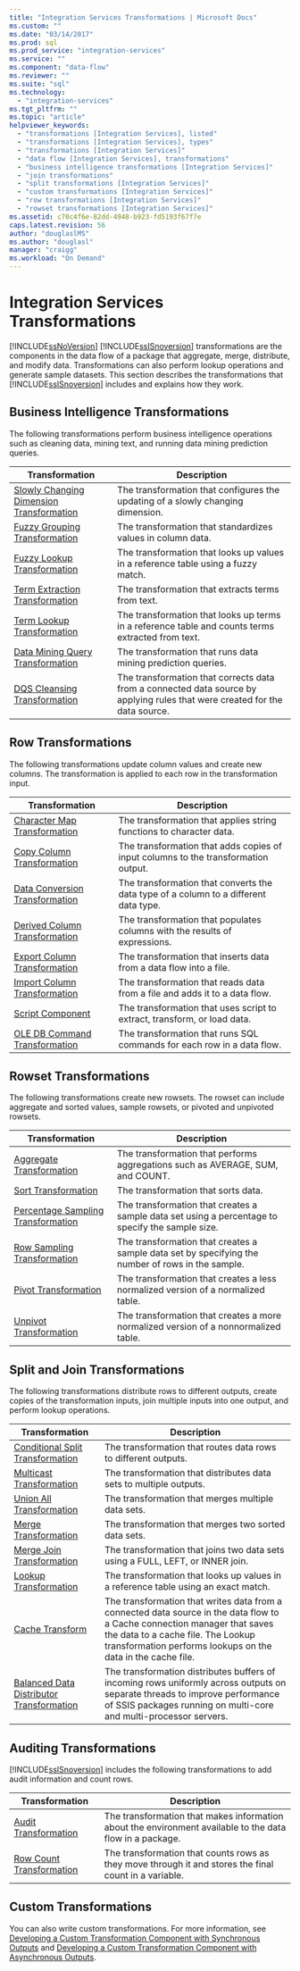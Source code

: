 ```yaml
---
title: "Integration Services Transformations | Microsoft Docs"
ms.custom: ""
ms.date: "03/14/2017"
ms.prod: sql
ms.prod_service: "integration-services"
ms.service: ""
ms.component: "data-flow"
ms.reviewer: ""
ms.suite: "sql"
ms.technology: 
  - "integration-services"
ms.tgt_pltfrm: ""
ms.topic: "article"
helpviewer_keywords: 
  - "transformations [Integration Services], listed"
  - "transformations [Integration Services], types"
  - "transformations [Integration Services]"
  - "data flow [Integration Services], transformations"
  - "business intelligence transformations [Integration Services]"
  - "join transformations"
  - "split transformations [Integration Services]"
  - "custom transformations [Integration Services]"
  - "row transformations [Integration Services]"
  - "rowset transformations [Integration Services]"
ms.assetid: c70c4f6e-82dd-4948-b923-fd5193f67f7e
caps.latest.revision: 56
author: "douglaslMS"
ms.author: "douglasl"
manager: "craigg"
ms.workload: "On Demand"
---
```

# Integration Services Transformations
  [!INCLUDE[ssNoVersion](../../../includes/ssnoversion-md.md)] [!INCLUDE[ssISnoversion](../../../includes/ssisnoversion-md.md)] transformations are the components in the data flow of a package that aggregate, merge, distribute, and modify data. Transformations can also perform lookup operations and generate sample datasets. This section describes the transformations that [!INCLUDE[ssISnoversion](../../../includes/ssisnoversion-md.md)] includes and explains how they work.  
  
## Business Intelligence Transformations  
 The following transformations perform business intelligence operations such as cleaning data, mining text, and running data mining prediction queries.  
  
|Transformation|Description|  
|--------------------|-----------------|  
|[Slowly Changing Dimension Transformation](../../../integration-services/data-flow/transformations/slowly-changing-dimension-transformation.md)|The transformation that configures the updating of a slowly changing dimension.|  
|[Fuzzy Grouping Transformation](../../../integration-services/data-flow/transformations/fuzzy-grouping-transformation.md)|The transformation that standardizes values in column data.|  
|[Fuzzy Lookup Transformation](../../../integration-services/data-flow/transformations/fuzzy-lookup-transformation.md)|The transformation that looks up values in a reference table using a fuzzy match.|  
|[Term Extraction Transformation](../../../integration-services/data-flow/transformations/term-extraction-transformation.md)|The transformation that extracts terms from text.|  
|[Term Lookup Transformation](../../../integration-services/data-flow/transformations/term-lookup-transformation.md)|The transformation that looks up terms in a reference table and counts terms extracted from text.|  
|[Data Mining Query Transformation](../../../integration-services/data-flow/transformations/data-mining-query-transformation.md)|The transformation that runs data mining prediction queries.|  
|[DQS Cleansing Transformation](../../../integration-services/data-flow/transformations/dqs-cleansing-transformation.md)|The transformation that corrects data from a connected data source by applying rules that were created for the data source.|  
  
## Row Transformations  
 The following transformations update column values and create new columns. The transformation is applied to each row in the transformation input.  
  
|Transformation|Description|  
|--------------------|-----------------|  
|[Character Map Transformation](../../../integration-services/data-flow/transformations/character-map-transformation.md)|The transformation that applies string functions to character data.|  
|[Copy Column Transformation](../../../integration-services/data-flow/transformations/copy-column-transformation.md)|The transformation that adds copies of input columns to the transformation output.|  
|[Data Conversion Transformation](../../../integration-services/data-flow/transformations/data-conversion-transformation.md)|The transformation that converts the data type of a column to a different data type.|  
|[Derived Column Transformation](../../../integration-services/data-flow/transformations/derived-column-transformation.md)|The transformation that populates columns with the results of expressions.|  
|[Export Column Transformation](../../../integration-services/data-flow/transformations/export-column-transformation.md)|The transformation that inserts data from a data flow into a file.|  
|[Import Column Transformation](../../../integration-services/data-flow/transformations/import-column-transformation.md)|The transformation that reads data from a file and adds it to a data flow.|  
|[Script Component](../../../integration-services/data-flow/transformations/script-component.md)|The transformation that uses script to extract, transform, or load data.|  
|[OLE DB Command Transformation](../../../integration-services/data-flow/transformations/ole-db-command-transformation.md)|The transformation that runs SQL commands for each row in a data flow.|  
  
## Rowset Transformations  
 The following transformations create new rowsets. The rowset can include aggregate and sorted values, sample rowsets, or pivoted and unpivoted rowsets.  
  
|Transformation|Description|  
|--------------------|-----------------|  
|[Aggregate Transformation](../../../integration-services/data-flow/transformations/aggregate-transformation.md)|The transformation that performs aggregations such as AVERAGE, SUM, and COUNT.|  
|[Sort Transformation](../../../integration-services/data-flow/transformations/sort-transformation.md)|The transformation that sorts data.|  
|[Percentage Sampling Transformation](../../../integration-services/data-flow/transformations/percentage-sampling-transformation.md)|The transformation that creates a sample data set using a percentage to specify the sample size.|  
|[Row Sampling Transformation](../../../integration-services/data-flow/transformations/row-sampling-transformation.md)|The transformation that creates a sample data set by specifying the number of rows in the sample.|  
|[Pivot Transformation](../../../integration-services/data-flow/transformations/pivot-transformation.md)|The transformation that creates a less normalized version of a normalized table.|  
|[Unpivot Transformation](../../../integration-services/data-flow/transformations/unpivot-transformation.md)|The transformation that creates a more normalized version of a nonnormalized table.|  
  
## Split and Join Transformations  
 The following transformations distribute rows to different outputs, create copies of the transformation inputs, join multiple inputs into one output, and perform lookup operations.  
  
|Transformation|Description|  
|--------------------|-----------------|  
|[Conditional Split Transformation](../../../integration-services/data-flow/transformations/conditional-split-transformation.md)|The transformation that routes data rows to different outputs.|  
|[Multicast Transformation](../../../integration-services/data-flow/transformations/multicast-transformation.md)|The transformation that distributes data sets to multiple outputs.|  
|[Union All Transformation](../../../integration-services/data-flow/transformations/union-all-transformation.md)|The transformation that merges multiple data sets.|  
|[Merge Transformation](../../../integration-services/data-flow/transformations/merge-transformation.md)|The transformation that merges two sorted data sets.|  
|[Merge Join Transformation](../../../integration-services/data-flow/transformations/merge-join-transformation.md)|The transformation that joins two data sets using a FULL, LEFT, or INNER join.|  
|[Lookup Transformation](../../../integration-services/data-flow/transformations/lookup-transformation.md)|The transformation that looks up values in a reference table using an exact match.|  
|[Cache Transform](../../../integration-services/data-flow/transformations/cache-transform.md)|The transformation that writes data from a connected data source in the data flow to a Cache connection manager that saves the data to a cache file. The Lookup transformation performs lookups on the data in the cache file.|  
|[Balanced Data Distributor Transformation](../../../integration-services/data-flow/transformations/balanced-data-distributor-transformation.md)|The transformation distributes buffers of incoming rows uniformly across outputs on separate threads to improve performance of SSIS packages running on multi-core and multi-processor servers.|  
  
## Auditing Transformations  
 [!INCLUDE[ssISnoversion](../../../includes/ssisnoversion-md.md)] includes the following transformations to add audit information and count rows.  
  
|Transformation|Description|  
|--------------------|-----------------|  
|[Audit Transformation](../../../integration-services/data-flow/transformations/audit-transformation.md)|The transformation that makes information about the environment available to the data flow in a package.|  
|[Row Count Transformation](../../../integration-services/data-flow/transformations/row-count-transformation.md)|The transformation that counts rows as they move through it and stores the final count in a variable.|  
  
## Custom Transformations  
 You can also write custom transformations. For more information, see [Developing a Custom Transformation Component with Synchronous Outputs](../../../integration-services/extending-packages-custom-objects-data-flow-types/developing-a-custom-transformation-component-with-synchronous-outputs.md) and [Developing a Custom Transformation Component with Asynchronous Outputs](../../../integration-services/extending-packages-custom-objects-data-flow-types/developing-a-custom-transformation-component-with-asynchronous-outputs.md).  
  
  
